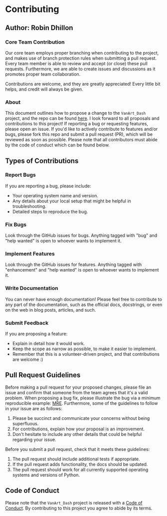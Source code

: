 # Contributing
## Author: Robin Dhillon

### Core Team Contribution

Our core team employs proper branching when contributing to the project, and makes use of branch protection rules when submitting a pull request. Every team member is able to review and accept (or close) these pull requests. Furthermore, we are able to create issues and discussions as it promotes proper team collaboration.

Contributions are welcome, and they are greatly appreciated! Every little bit
helps, and credit will always be given.

### About

This document outlines how to propose a change to the `VanArt_Dash` project, and the repo can be found [here]([https://github.com/UBC-MDS/VanArt](https://github.com/robindhillon1/VanArt_Dash)). I look forward to all proposals and contributions to this project! If reporting a bug or requesting features, please open an issue. If you'd like to actively contribute to features and/or bugs, please fork this repo and submit a pull request (PR), which will be reviewed as soon as possible. Please note that all contributors must abide by the code of conduct which can be found below.

## Types of Contributions

### Report Bugs

If you are reporting a bug, please include:

* Your operating system name and version.
* Any details about your local setup that might be helpful in troubleshooting.
* Detailed steps to reproduce the bug.

### Fix Bugs

Look through the GitHub issues for bugs. Anything tagged with "bug" and "help
wanted" is open to whoever wants to implement it.

### Implement Features

Look through the GitHub issues for features. Anything tagged with "enhancement"
and "help wanted" is open to whoever wants to implement it.

### Write Documentation

You can never have enough documentation! Please feel free to contribute to any
part of the documentation, such as the official docs, docstrings, or even
on the web in blog posts, articles, and such.

### Submit Feedback

If you are proposing a feature:

* Explain in detail how it would work.
* Keep the scope as narrow as possible, to make it easier to implement.
* Remember that this is a volunteer-driven project, and that contributions
  are welcome :)

## Pull Request Guidelines

Before making a pull request for your proposed changes, please file an issue and confirm that someone from the team agrees that it's a valid problem. When proposing a bug fix, please illustrate the bug via a minimum reproducible example: [MRE](https://stackoverflow.com/help/minimal-reproducible-example). Furthermore, some of the guidelines to follow in your issue are as follows:

1. Please be succinct and communicate your concerns without being superfluous.
2. For contributions, explain how your proposal is an improvement.
3. Don't hesitate to include any other details that could be helpful regarding your issue.

Before you submit a pull request, check that it meets these guidelines:

1. The pull request should include additional tests if appropriate.
2. If the pull request adds functionality, the docs should be updated.
3. The pull request should work for all currently supported operating systems and versions of Python.

## Code of Conduct

Please note that the `VanArt_Dash` project is released with a
[Code of Conduct](CODE_OF_CONDUCT.md). By contributing to this project you agree to abide by its terms.
